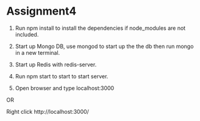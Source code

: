 # Assignment4

1. Run npm install to install the dependencies
if node_modules are not included.

2. Start up Mongo DB, use mongod to start
up the the db then run mongo in a new terminal.

3. Start up Redis with redis-server.

4. Run npm start to start to start server.

5. Open browser and type localhost:3000

  OR

  Right click http://localhost:3000/
